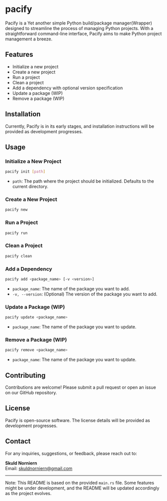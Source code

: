 # pacify
Pacify is a Yet another simple Python build/package manager(Wrapper) designed to streamline the process of managing Python projects. With a straightforward command-line interface, Pacify aims to make Python project management a breeze.

## Features

- Initialize a new project
- Create a new project
- Run a project
- Clean a project
- Add a dependency with optional version specification
- Update a package (WIP)
- Remove a package (WIP)

## Installation

Currently, Pacify is in its early stages, and installation instructions will be provided as development progresses.

## Usage

### Initialize a New Project

```bash
pacify init [path]
```

- `path`: The path where the project should be initialized. Defaults to the current directory.

### Create a New Project

```bash
pacify new
```

### Run a Project

```bash
pacify run
```

### Clean a Project

```bash
pacify clean
```

### Add a Dependency

```bash
pacify add <package_name> [-v <version>]
```

- `package_name`: The name of the package you want to add.
- `-v, --version`: (Optional) The version of the package you want to add.

### Update a Package (WIP)

```bash
pacify update <package_name>
```

- `package_name`: The name of the package you want to update.

### Remove a Package (WIP)

```bash
pacify remove <package_name>
```

- `package_name`: The name of the package you want to update.

## Contributing

Contributions are welcome! Please submit a pull request or open an issue on our GitHub repository.

## License

Pacify is open-source software. The license details will be provided as development progresses.

## Contact

For any inquiries, suggestions, or feedback, please reach out to:

**Skuld Norniern**  
Email: skuldnorniern@gmail.com

---

Note: This README is based on the provided `main.rs` file. Some features might be under development, and the README will be updated accordingly as the project evolves.
